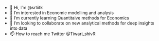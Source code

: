 - 👋 Hi, I’m @srtiitk
- 👀 I’m interested in Economic modelling and analysis
- 🌱 I’m currently learning Quantitaive methods for Economics
- 💞️ I’m looking to collaborate on new analytical methods for deep insights into data
- 📫 How to reach me Twitter @Tiwari_shivR

<!---
srtiitk/srtiitk is a ✨ special ✨ repository because its `README.md` (this file) appears on your GitHub profile.
You can click the Preview link to take a look at your changes.
--->
